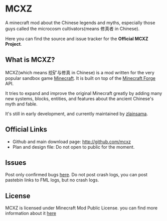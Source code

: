# MCXZ

A minecraft mod about the Chinese legends and myths, especially those guys called the microcosm cultivators(means 修真者 in Chinese).

Here you can find the source and issue tracker for the **Official MCXZ Project**.


## What is MCXZ?

MCXZ(which means 挖矿与修真 in Chinese) is a mod written for the very popular sandbox game [Minecraft](https://minecraft.net/). It is built on top of the [Minecraft Forge](https://github.com/MinecraftForge) API.

It tries to expand and improve the original Minecraft greatly by adding many new systems, blocks, entities, and features about the ancient Chinese's myth and fable.

It's still in early development, and currently maintained by [zlainsama](https://github.com/zlainsama).

## Official Links

* Github and main download page: http://github.com/mcxz
* Plan and design file: Do not open to public for the moment.

## Issues

Post only confirmed bugs [here](https://github.com/mcxz/issues).
Do not post crash logs, you can post pastebin links to FML logs, but no crash logs.

## License

MCXZ is licensed under Minecraft Mod Public License. you can find more information about it [here](https://github.com/mcxz/mcxz/blob/master/LICENSE.txt)
